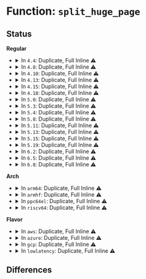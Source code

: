 # Function: <code>split_huge_page</code>

## Status
<b>Regular</b>
<ul>
<li>
<details>
<summary>In <code>4.4</code>: Duplicate, Full Inline ⚠️</summary>

**Collision:** Static Duplication

**Inline:** Full

**Transformation:** False

**Instances:**

```
In mm/ksm.c (ffffffff811e53c1)
Location: include/linux/huge_mm.h:99
Inline: True
Inline callers:
  - mm/ksm.c:try_to_merge_with_ksm_page
```
```
In mm/migrate.c (ffffffff811f2779)
Location: include/linux/huge_mm.h:99
Inline: True
Inline callers:
  - mm/migrate.c:migrate_pages
```
```
In mm/huge_memory.c (ffffffff811f82c2)
Location: include/linux/huge_mm.h:99
Inline: True
Inline callers:
  - mm/huge_memory.c:__split_huge_page_pmd
  - mm/huge_memory.c:do_huge_pmd_wp_page
  - mm/huge_memory.c:do_huge_pmd_wp_page
```
```
In mm/memory-failure.c (ffffffff81202546)
Location: include/linux/huge_mm.h:99
Inline: True
Inline callers:
  - mm/memory-failure.c:memory_failure
  - mm/memory-failure.c:soft_offline_page
```
</details>
</li>
<li>
<details>
<summary>In <code>4.8</code>: Duplicate, Full Inline ⚠️</summary>

**Collision:** Static Duplication

**Inline:** Full

**Transformation:** False

**Instances:**

```
In mm/shmem.c (ffffffff811bfe12)
Location: include/linux/huge_mm.h:94
Inline: True
Inline callers:
  - mm/shmem.c:shmem_unused_huge_shrink
```
```
In mm/gup.c (ffffffff811d51a6)
Location: include/linux/huge_mm.h:94
Inline: True
Inline callers:
  - mm/gup.c:follow_page_mask
  - mm/gup.c:follow_page_pte
```
```
In mm/madvise.c (ffffffff811eeced)
Location: include/linux/huge_mm.h:94
Inline: True
Inline callers:
  - mm/madvise.c:madvise_free_pte_range
```
```
In mm/mempolicy.c (ffffffff811fefbc)
Location: include/linux/huge_mm.h:94
Inline: True
Inline callers:
  - mm/mempolicy.c:queue_pages_pte_range
  - mm/mempolicy.c:queue_pages_pte_range
```
```
In mm/ksm.c (ffffffff81203ef0)
Location: include/linux/huge_mm.h:94
Inline: True
Inline callers:
  - mm/ksm.c:try_to_merge_with_ksm_page
```
```
In mm/migrate.c (ffffffff81212468)
Location: include/linux/huge_mm.h:94
Inline: True
Inline callers:
  - mm/migrate.c:migrate_pages
```
```
In mm/huge_memory.c (ffffffff812180d2)
Location: include/linux/huge_mm.h:94
Inline: True
Inline callers:
  - mm/huge_memory.c:deferred_split_scan
  - mm/huge_memory.c:madvise_free_huge_pmd
```
```
In mm/memory-failure.c (ffffffff81227eea)
Location: include/linux/huge_mm.h:94
Inline: True
Inline callers:
  - mm/memory-failure.c:soft_offline_page
  - mm/memory-failure.c:memory_failure
```
</details>
</li>
<li>
<details>
<summary>In <code>4.10</code>: Duplicate, Full Inline ⚠️</summary>

**Collision:** Static Duplication

**Inline:** Full

**Transformation:** False

**Instances:**

```
In mm/shmem.c (ffffffff811d0688)
Location: include/linux/huge_mm.h:98
Inline: True
Inline callers:
  - mm/shmem.c:shmem_unused_huge_shrink
```
```
In mm/gup.c (ffffffff811e51c1)
Location: include/linux/huge_mm.h:98
Inline: True
Inline callers:
  - mm/gup.c:follow_page_mask
  - mm/gup.c:follow_page_pte
```
```
In mm/madvise.c (ffffffff811ff61d)
Location: include/linux/huge_mm.h:98
Inline: True
Inline callers:
  - mm/madvise.c:madvise_free_pte_range
```
```
In mm/mempolicy.c (ffffffff81210801)
Location: include/linux/huge_mm.h:98
Inline: True
Inline callers:
  - mm/mempolicy.c:queue_pages_pte_range
  - mm/mempolicy.c:queue_pages_pte_range
```
```
In mm/ksm.c (ffffffff81215edf)
Location: include/linux/huge_mm.h:98
Inline: True
Inline callers:
  - mm/ksm.c:try_to_merge_one_page
```
```
In mm/migrate.c (ffffffff81224657)
Location: include/linux/huge_mm.h:98
Inline: True
Inline callers:
  - mm/migrate.c:migrate_pages
```
```
In mm/huge_memory.c (ffffffff8122a672)
Location: include/linux/huge_mm.h:98
Inline: True
Inline callers:
  - mm/huge_memory.c:deferred_split_scan
  - mm/huge_memory.c:madvise_free_huge_pmd
```
```
In mm/memory-failure.c (ffffffff8123a494)
Location: include/linux/huge_mm.h:98
Inline: True
Inline callers:
  - mm/memory-failure.c:soft_offline_page
  - mm/memory-failure.c:memory_failure
```
</details>
</li>
<li>
<details>
<summary>In <code>4.13</code>: Duplicate, Full Inline ⚠️</summary>

**Collision:** Static Duplication

**Inline:** Full

**Transformation:** False

**Instances:**

```
In mm/shmem.c (ffffffff811d8b22)
Location: include/linux/huge_mm.h:138
Inline: True
Inline callers:
  - mm/shmem.c:shmem_unused_huge_shrink
```
```
In mm/gup.c (ffffffff811ef087)
Location: include/linux/huge_mm.h:138
Inline: True
Inline callers:
  - mm/gup.c:follow_page_pte
```
```
In mm/madvise.c (ffffffff8120a425)
Location: include/linux/huge_mm.h:138
Inline: True
Inline callers:
  - mm/madvise.c:madvise_free_pte_range
```
```
In mm/mempolicy.c (ffffffff8121c11f)
Location: include/linux/huge_mm.h:138
Inline: True
Inline callers:
  - mm/mempolicy.c:queue_pages_pte_range
  - mm/mempolicy.c:queue_pages_pte_range
```
```
In mm/ksm.c (ffffffff812215ef)
Location: include/linux/huge_mm.h:138
Inline: True
Inline callers:
  - mm/ksm.c:try_to_merge_one_page
```
```
In mm/migrate.c (ffffffff8122fe36)
Location: include/linux/huge_mm.h:138
Inline: True
Inline callers:
  - mm/migrate.c:migrate_pages
```
```
In mm/huge_memory.c (ffffffff812362ad)
Location: include/linux/huge_mm.h:138
Inline: True
Inline callers:
  - mm/huge_memory.c:deferred_split_scan
  - mm/huge_memory.c:madvise_free_huge_pmd
```
```
In mm/memory-failure.c (ffffffff81245f25)
Location: include/linux/huge_mm.h:138
Inline: True
Inline callers:
  - mm/memory-failure.c:soft_offline_page
  - mm/memory-failure.c:memory_failure
```
</details>
</li>
<li>
<details>
<summary>In <code>4.15</code>: Duplicate, Full Inline ⚠️</summary>

**Collision:** Static Duplication

**Inline:** Full

**Transformation:** False

**Instances:**

```
In mm/shmem.c (ffffffff811ef1c8)
Location: include/linux/huge_mm.h:139
Inline: True
Inline callers:
  - mm/shmem.c:shmem_unused_huge_shrink
```
```
In mm/gup.c (ffffffff8120697e)
Location: include/linux/huge_mm.h:139
Inline: True
Inline callers:
  - mm/gup.c:follow_pmd_mask
  - mm/gup.c:follow_page_pte
```
```
In mm/madvise.c (ffffffff81223693)
Location: include/linux/huge_mm.h:139
Inline: True
Inline callers:
  - mm/madvise.c:madvise_free_pte_range
```
```
In mm/mempolicy.c (0)
Location: include/linux/huge_mm.h:139
Inline: True
```
```
In mm/ksm.c (ffffffff8123c8ff)
Location: include/linux/huge_mm.h:139
Inline: True
Inline callers:
  - mm/ksm.c:try_to_merge_one_page
```
```
In mm/migrate.c (ffffffff8124b24b)
Location: include/linux/huge_mm.h:139
Inline: True
Inline callers:
  - mm/migrate.c:migrate_vma_collect_pmd
  - mm/migrate.c:migrate_pages
```
```
In mm/huge_memory.c (ffffffff812550e9)
Location: include/linux/huge_mm.h:139
Inline: True
Inline callers:
  - mm/huge_memory.c:deferred_split_scan
  - mm/huge_memory.c:madvise_free_huge_pmd
```
```
In mm/memory-failure.c (ffffffff81265f5d)
Location: include/linux/huge_mm.h:139
Inline: True
Inline callers:
  - mm/memory-failure.c:soft_offline_page
  - mm/memory-failure.c:memory_failure
```
</details>
</li>
<li>
<details>
<summary>In <code>4.18</code>: Duplicate, Full Inline ⚠️</summary>

**Collision:** Static Duplication

**Inline:** Full

**Transformation:** False

**Instances:**

```
In mm/shmem.c (ffffffff8120f036)
Location: include/linux/huge_mm.h:140
Inline: True
Inline callers:
  - mm/shmem.c:shmem_unused_huge_shrink
```
```
In mm/gup.c (ffffffff8122646b)
Location: include/linux/huge_mm.h:140
Inline: True
Inline callers:
  - mm/gup.c:follow_page_pte
```
```
In mm/madvise.c (ffffffff8124648f)
Location: include/linux/huge_mm.h:140
Inline: True
Inline callers:
  - mm/madvise.c:madvise_free_pte_range
```
```
In mm/ksm.c (ffffffff8126205d)
Location: include/linux/huge_mm.h:140
Inline: True
Inline callers:
  - mm/ksm.c:ksm_scan_thread
  - mm/ksm.c:try_to_merge_one_page
```
```
In mm/migrate.c (ffffffff8126de66)
Location: include/linux/huge_mm.h:140
Inline: True
Inline callers:
  - mm/migrate.c:migrate_vma_collect_pmd
```
```
In mm/huge_memory.c (ffffffff81278f46)
Location: include/linux/huge_mm.h:140
Inline: True
Inline callers:
  - mm/huge_memory.c:deferred_split_scan
  - mm/huge_memory.c:madvise_free_huge_pmd
```
```
In mm/memory-failure.c (ffffffff8128a3ce)
Location: include/linux/huge_mm.h:140
Inline: True
Inline callers:
  - mm/memory-failure.c:soft_offline_page
```
</details>
</li>
<li>
<details>
<summary>In <code>5.0</code>: Duplicate, Full Inline ⚠️</summary>

**Collision:** Static Duplication

**Inline:** Full

**Transformation:** False

**Instances:**

```
In mm/shmem.c (ffffffff812221d6)
Location: include/linux/huge_mm.h:146
Inline: True
Inline callers:
  - mm/shmem.c:shmem_unused_huge_shrink
```
```
In mm/gup.c (ffffffff8123a7c9)
Location: include/linux/huge_mm.h:146
Inline: True
Inline callers:
  - mm/gup.c:follow_page_pte
```
```
In mm/madvise.c (ffffffff8125a8b5)
Location: include/linux/huge_mm.h:146
Inline: True
Inline callers:
  - mm/madvise.c:madvise_free_pte_range
```
```
In mm/ksm.c (ffffffff812768de)
Location: include/linux/huge_mm.h:146
Inline: True
Inline callers:
  - mm/ksm.c:ksm_scan_thread
  - mm/ksm.c:try_to_merge_one_page
```
```
In mm/migrate.c (ffffffff81282cd6)
Location: include/linux/huge_mm.h:146
Inline: True
Inline callers:
  - mm/migrate.c:migrate_vma_collect_pmd
```
```
In mm/huge_memory.c (ffffffff8128d5f6)
Location: include/linux/huge_mm.h:146
Inline: True
Inline callers:
  - mm/huge_memory.c:deferred_split_scan
  - mm/huge_memory.c:madvise_free_huge_pmd
```
```
In mm/memory-failure.c (ffffffff8129f376)
Location: include/linux/huge_mm.h:146
Inline: True
Inline callers:
  - mm/memory-failure.c:soft_offline_page
```
</details>
</li>
<li>
<details>
<summary>In <code>5.3</code>: Duplicate, Full Inline ⚠️</summary>

**Collision:** Static Duplication

**Inline:** Full

**Transformation:** False

**Instances:**

```
In mm/shmem.c (ffffffff81231851)
Location: include/linux/huge_mm.h:161
Inline: True
Inline callers:
  - mm/shmem.c:shmem_unused_huge_shrink
```
```
In mm/gup.c (ffffffff8124badc)
Location: include/linux/huge_mm.h:161
Inline: True
Inline callers:
  - mm/gup.c:follow_page_pte
```
```
In mm/madvise.c (ffffffff81275891)
Location: include/linux/huge_mm.h:161
Inline: True
Inline callers:
  - mm/madvise.c:madvise_free_pte_range
```
```
In mm/ksm.c (ffffffff81291a18)
Location: include/linux/huge_mm.h:161
Inline: True
Inline callers:
  - mm/ksm.c:cmp_and_merge_page
  - mm/ksm.c:try_to_merge_one_page
```
```
In mm/huge_memory.c (ffffffff812a7f7d)
Location: include/linux/huge_mm.h:161
Inline: True
Inline callers:
  - mm/huge_memory.c:deferred_split_scan
  - mm/huge_memory.c:madvise_free_huge_pmd
```
```
In mm/memory-failure.c (ffffffff812b98fe)
Location: include/linux/huge_mm.h:161
Inline: True
```
</details>
</li>
<li>
<details>
<summary>In <code>5.4</code>: Duplicate, Full Inline ⚠️</summary>

**Collision:** Static Duplication

**Inline:** Full

**Transformation:** False

**Instances:**

```
In mm/shmem.c (ffffffff8123f911)
Location: include/linux/huge_mm.h:166
Inline: True
Inline callers:
  - mm/shmem.c:shmem_unused_huge_shrink
```
```
In mm/gup.c (ffffffff81259fcc)
Location: include/linux/huge_mm.h:166
Inline: True
Inline callers:
  - mm/gup.c:follow_page_pte
```
```
In mm/madvise.c (ffffffff81284861)
Location: include/linux/huge_mm.h:166
Inline: True
Inline callers:
  - mm/madvise.c:madvise_free_pte_range
  - mm/madvise.c:madvise_cold_or_pageout_pte_range
  - mm/madvise.c:madvise_cold_or_pageout_pte_range
```
```
In mm/ksm.c (ffffffff812a1798)
Location: include/linux/huge_mm.h:166
Inline: True
Inline callers:
  - mm/ksm.c:cmp_and_merge_page
  - mm/ksm.c:try_to_merge_one_page
```
```
In mm/migrate.c (ffffffff812ae775)
Location: include/linux/huge_mm.h:166
Inline: True
Inline callers:
  - mm/migrate.c:migrate_vma_collect_pmd
```
```
In mm/huge_memory.c (ffffffff812b9471)
Location: include/linux/huge_mm.h:166
Inline: True
Inline callers:
  - mm/huge_memory.c:deferred_split_scan
  - mm/huge_memory.c:madvise_free_huge_pmd
```
```
In mm/memory-failure.c (ffffffff812cc1a6)
Location: include/linux/huge_mm.h:166
Inline: True
Inline callers:
  - mm/memory-failure.c:memory_failure
```
</details>
</li>
<li>
<details>
<summary>In <code>5.8</code>: Duplicate, Full Inline ⚠️</summary>

**Collision:** Static Duplication

**Inline:** Full

**Transformation:** False

**Instances:**

```
In mm/shmem.c (ffffffff8126d82f)
Location: include/linux/huge_mm.h:202
Inline: True
Inline callers:
  - mm/shmem.c:shmem_unused_huge_shrink
```
```
In mm/gup.c (ffffffff812884ec)
Location: include/linux/huge_mm.h:202
Inline: True
Inline callers:
  - mm/gup.c:follow_page_pte
```
```
In mm/madvise.c (ffffffff812b6a0c)
Location: include/linux/huge_mm.h:202
Inline: True
Inline callers:
  - mm/madvise.c:madvise_free_pte_range
  - mm/madvise.c:madvise_cold_or_pageout_pte_range
  - mm/madvise.c:madvise_cold_or_pageout_pte_range
```
```
In mm/ksm.c (ffffffff812d64a9)
Location: include/linux/huge_mm.h:202
Inline: True
Inline callers:
  - mm/ksm.c:cmp_and_merge_page
  - mm/ksm.c:try_to_merge_one_page
```
```
In mm/migrate.c (ffffffff812e3dd2)
Location: include/linux/huge_mm.h:202
Inline: True
Inline callers:
  - mm/migrate.c:migrate_vma_collect_pmd
```
```
In mm/huge_memory.c (ffffffff812edfd6)
Location: include/linux/huge_mm.h:202
Inline: True
Inline callers:
  - mm/huge_memory.c:deferred_split_scan
  - mm/huge_memory.c:madvise_free_huge_pmd
```
```
In mm/memory-failure.c (ffffffff8130229e)
Location: include/linux/huge_mm.h:202
Inline: True
Inline callers:
  - mm/memory-failure.c:memory_failure
```
</details>
</li>
<li>
<details>
<summary>In <code>5.11</code>: Duplicate, Full Inline ⚠️</summary>

**Collision:** Static Duplication

**Inline:** Full

**Transformation:** False

**Instances:**

```
In mm/shmem.c (ffffffff81277f23)
Location: include/linux/huge_mm.h:185
Inline: True
Inline callers:
  - mm/shmem.c:shmem_unused_huge_shrink
```
```
In mm/gup.c (ffffffff812921d5)
Location: include/linux/huge_mm.h:185
Inline: True
Inline callers:
  - mm/gup.c:follow_page_pte
```
```
In mm/madvise.c (ffffffff812c2c58)
Location: include/linux/huge_mm.h:185
Inline: True
Inline callers:
  - mm/madvise.c:madvise_free_pte_range
  - mm/madvise.c:madvise_cold_or_pageout_pte_range
  - mm/madvise.c:madvise_cold_or_pageout_pte_range
```
```
In mm/ksm.c (ffffffff812e1fbb)
Location: include/linux/huge_mm.h:185
Inline: True
Inline callers:
  - mm/ksm.c:cmp_and_merge_page
  - mm/ksm.c:try_to_merge_one_page
```
```
In mm/migrate.c (ffffffff812efb31)
Location: include/linux/huge_mm.h:185
Inline: True
Inline callers:
  - mm/migrate.c:migrate_vma_collect_pmd
```
```
In mm/huge_memory.c (ffffffff812f9646)
Location: include/linux/huge_mm.h:185
Inline: True
Inline callers:
  - mm/huge_memory.c:deferred_split_scan
  - mm/huge_memory.c:madvise_free_huge_pmd
```
```
In mm/memory-failure.c (ffffffff8130d058)
Location: include/linux/huge_mm.h:185
Inline: True
```
</details>
</li>
<li>
<details>
<summary>In <code>5.13</code>: Duplicate, Full Inline ⚠️</summary>

**Collision:** Static Duplication

**Inline:** Full

**Transformation:** False

**Instances:**

```
In mm/shmem.c (ffffffff8128050d)
Location: include/linux/huge_mm.h:190
Inline: True
Inline callers:
  - mm/shmem.c:shmem_undo_range
  - mm/shmem.c:shmem_unused_huge_shrink
```
```
In mm/madvise.c (ffffffff812c9ad4)
Location: include/linux/huge_mm.h:190
Inline: True
Inline callers:
  - mm/madvise.c:madvise_free_pte_range
  - mm/madvise.c:madvise_cold_or_pageout_pte_range
  - mm/madvise.c:madvise_cold_or_pageout_pte_range
```
```
In mm/ksm.c (ffffffff812e974b)
Location: include/linux/huge_mm.h:190
Inline: True
Inline callers:
  - mm/ksm.c:cmp_and_merge_page
  - mm/ksm.c:try_to_merge_one_page
```
```
In mm/migrate.c (ffffffff812f54b4)
Location: include/linux/huge_mm.h:190
Inline: True
Inline callers:
  - mm/migrate.c:migrate_vma_collect_pmd
```
```
In mm/huge_memory.c (ffffffff81300171)
Location: include/linux/huge_mm.h:190
Inline: True
Inline callers:
  - mm/huge_memory.c:split_huge_pages_in_file
  - mm/huge_memory.c:split_huge_pages_pid
  - mm/huge_memory.c:split_huge_pages_all
  - mm/huge_memory.c:deferred_split_scan
  - mm/huge_memory.c:madvise_free_huge_pmd
```
```
In mm/memory-failure.c (ffffffff81312f38)
Location: include/linux/huge_mm.h:190
Inline: True
```
</details>
</li>
<li>
<details>
<summary>In <code>5.15</code>: Duplicate, Full Inline ⚠️</summary>

**Collision:** Static Duplication

**Inline:** Full

**Transformation:** False

**Instances:**

```
In mm/shmem.c (ffffffff812bc1e1)
Location: include/linux/huge_mm.h:190
Inline: True
Inline callers:
  - mm/shmem.c:shmem_writepage
  - mm/shmem.c:shmem_undo_range
  - mm/shmem.c:shmem_unused_huge_shrink
```
```
In mm/madvise.c (ffffffff8130eaf4)
Location: include/linux/huge_mm.h:190
Inline: True
Inline callers:
  - mm/madvise.c:madvise_free_pte_range
  - mm/madvise.c:madvise_cold_or_pageout_pte_range
  - mm/madvise.c:madvise_cold_or_pageout_pte_range
```
```
In mm/ksm.c (ffffffff81331684)
Location: include/linux/huge_mm.h:190
Inline: True
Inline callers:
  - mm/ksm.c:cmp_and_merge_page
  - mm/ksm.c:try_to_merge_one_page
```
```
In mm/migrate.c (ffffffff8133fab4)
Location: include/linux/huge_mm.h:190
Inline: True
Inline callers:
  - mm/migrate.c:migrate_vma_collect_pmd
```
```
In mm/huge_memory.c (ffffffff81349dc1)
Location: include/linux/huge_mm.h:190
Inline: True
Inline callers:
  - mm/huge_memory.c:split_huge_pages_in_file
  - mm/huge_memory.c:split_huge_pages_pid
  - mm/huge_memory.c:split_huge_pages_all
  - mm/huge_memory.c:deferred_split_scan
  - mm/huge_memory.c:madvise_free_huge_pmd
```
```
In mm/memory-failure.c (ffffffff8135eac8)
Location: include/linux/huge_mm.h:190
Inline: True
```
</details>
</li>
<li>
<details>
<summary>In <code>5.19</code>: Duplicate, Full Inline ⚠️</summary>

**Collision:** Static Duplication

**Inline:** Full

**Transformation:** False

**Instances:**

```
In mm/truncate.c (ffffffff81308270)
Location: include/linux/huge_mm.h:204
Inline: True
Inline callers:
  - mm/truncate.c:truncate_inode_partial_folio
```
```
In mm/shmem.c (ffffffff8131b95b)
Location: include/linux/huge_mm.h:204
Inline: True
Inline callers:
  - mm/shmem.c:shmem_writepage
  - mm/shmem.c:shmem_unused_huge_shrink
```
```
In mm/madvise.c (ffffffff81376ae0)
Location: include/linux/huge_mm.h:204
Inline: True
Inline callers:
  - mm/madvise.c:madvise_free_pte_range
  - mm/madvise.c:madvise_cold_or_pageout_pte_range
  - mm/madvise.c:madvise_cold_or_pageout_pte_range
```
```
In mm/ksm.c (ffffffff813a2625)
Location: include/linux/huge_mm.h:204
Inline: True
Inline callers:
  - mm/ksm.c:cmp_and_merge_page
  - mm/ksm.c:try_to_merge_one_page
```
```
In mm/migrate_device.c (ffffffff813b6f32)
Location: include/linux/huge_mm.h:204
Inline: True
Inline callers:
  - mm/migrate_device.c:migrate_vma_collect_pmd
```
```
In mm/huge_memory.c (ffffffff813c07d1)
Location: include/linux/huge_mm.h:204
Inline: True
Inline callers:
  - mm/huge_memory.c:split_huge_pages_in_file
  - mm/huge_memory.c:split_huge_pages_pid
  - mm/huge_memory.c:split_huge_pages_all
  - mm/huge_memory.c:deferred_split_scan
  - mm/huge_memory.c:madvise_free_huge_pmd
```
```
In mm/memory-failure.c (ffffffff813d9ef4)
Location: include/linux/huge_mm.h:204
Inline: True
```
</details>
</li>
<li>
<details>
<summary>In <code>6.2</code>: Duplicate, Full Inline ⚠️</summary>

**Collision:** Static Duplication

**Inline:** Full

**Transformation:** False

**Instances:**

```
In mm/shmem.c (ffffffff8138f792)
Location: include/linux/huge_mm.h:186
Inline: True
Inline callers:
  - mm/shmem.c:shmem_writepage
```
```
In mm/madvise.c (ffffffff813f498c)
Location: include/linux/huge_mm.h:186
Inline: True
Inline callers:
  - mm/madvise.c:madvise_cold_or_pageout_pte_range
  - mm/madvise.c:madvise_cold_or_pageout_pte_range
```
```
In mm/ksm.c (ffffffff814222b5)
Location: include/linux/huge_mm.h:186
Inline: True
Inline callers:
  - mm/ksm.c:cmp_and_merge_page
  - mm/ksm.c:try_to_merge_one_page
```
```
In mm/migrate_device.c (ffffffff81438a7b)
Location: include/linux/huge_mm.h:186
Inline: True
Inline callers:
  - mm/migrate_device.c:migrate_vma_collect_pmd
```
```
In mm/huge_memory.c (ffffffff81442ec4)
Location: include/linux/huge_mm.h:186
Inline: True
Inline callers:
  - mm/huge_memory.c:split_huge_pages_pid
  - mm/huge_memory.c:split_huge_pages_all
  - mm/huge_memory.c:deferred_split_scan
  - mm/huge_memory.c:madvise_free_huge_pmd
```
```
In mm/memory-failure.c (ffffffff81461a01)
Location: include/linux/huge_mm.h:186
Inline: True
Inline callers:
  - mm/memory-failure.c:soft_offline_in_use_page
  - mm/memory-failure.c:memory_failure
```
</details>
</li>
<li>
<details>
<summary>In <code>6.5</code>: Duplicate, Full Inline ⚠️</summary>

**Collision:** Static Duplication

**Inline:** Full

**Transformation:** False

**Instances:**

```
In mm/shmem.c (ffffffff813bf63c)
Location: include/linux/huge_mm.h:148
Inline: True
Inline callers:
  - mm/shmem.c:shmem_writepage
```
```
In mm/ksm.c (ffffffff81456f9e)
Location: include/linux/huge_mm.h:148
Inline: True
Inline callers:
  - mm/ksm.c:cmp_and_merge_page
  - mm/ksm.c:try_to_merge_one_page
```
```
In mm/migrate_device.c (ffffffff8146f1ea)
Location: include/linux/huge_mm.h:148
Inline: True
Inline callers:
  - mm/migrate_device.c:migrate_vma_collect_pmd
```
```
In mm/huge_memory.c (ffffffff81478794)
Location: include/linux/huge_mm.h:148
Inline: True
Inline callers:
  - mm/huge_memory.c:split_huge_pages_pid
```
```
In mm/memory-failure.c (ffffffff8149626f)
Location: include/linux/huge_mm.h:148
Inline: True
Inline callers:
  - mm/memory-failure.c:try_to_split_thp_page
```
</details>
</li>
<li>
<details>
<summary>In <code>6.8</code>: Duplicate, Full Inline ⚠️</summary>

**Collision:** Static Duplication

**Inline:** Full

**Transformation:** False

**Instances:**

```
In mm/shmem.c (ffffffff813ea674)
Location: include/linux/huge_mm.h:269
Inline: True
Inline callers:
  - mm/shmem.c:shmem_writepage
```
```
In mm/ksm.c (ffffffff81491a9c)
Location: include/linux/huge_mm.h:269
Inline: True
Inline callers:
  - mm/ksm.c:cmp_and_merge_page
  - mm/ksm.c:try_to_merge_one_page
```
```
In mm/migrate_device.c (ffffffff8149dceb)
Location: include/linux/huge_mm.h:269
Inline: True
Inline callers:
  - mm/migrate_device.c:migrate_vma_collect_pmd
```
```
In mm/memory-failure.c (ffffffff814c626b)
Location: include/linux/huge_mm.h:269
Inline: True
Inline callers:
  - mm/memory-failure.c:try_to_split_thp_page
```
</details>
</li>
</ul>
<b>Arch</b>
<ul>
<li>
<details>
<summary>In <code>arm64</code>: Duplicate, Full Inline ⚠️</summary>

**Collision:** Static Duplication

**Inline:** Full

**Transformation:** False

**Instances:**

```
In mm/shmem.c (ffff8000102d1c2c)
Location: include/linux/huge_mm.h:166
Inline: True
Inline callers:
  - mm/shmem.c:shmem_unused_huge_shrink
```
```
In mm/gup.c (ffff8000102f2160)
Location: include/linux/huge_mm.h:166
Inline: True
Inline callers:
  - mm/gup.c:follow_pmd_mask
  - mm/gup.c:follow_page_pte
```
```
In mm/madvise.c (ffff80001031ee10)
Location: include/linux/huge_mm.h:166
Inline: True
Inline callers:
  - mm/madvise.c:madvise_free_pte_range
  - mm/madvise.c:madvise_cold_or_pageout_pte_range
  - mm/madvise.c:madvise_cold_or_pageout_pte_range
```
```
In mm/ksm.c (ffff800010341064)
Location: include/linux/huge_mm.h:166
Inline: True
Inline callers:
  - mm/ksm.c:cmp_and_merge_page
  - mm/ksm.c:try_to_merge_one_page
```
```
In mm/huge_memory.c (ffff800010359bf8)
Location: include/linux/huge_mm.h:166
Inline: True
Inline callers:
  - mm/huge_memory.c:deferred_split_scan
  - mm/huge_memory.c:madvise_free_huge_pmd
```
```
In mm/memory-failure.c (ffff8000103704fc)
Location: include/linux/huge_mm.h:166
Inline: True
Inline callers:
  - mm/memory-failure.c:soft_offline_page
  - mm/memory-failure.c:memory_failure
```
```
In drivers/iommu/dma-iommu.c (ffff8000108ca078)
Location: include/linux/huge_mm.h:166
Inline: True
Inline callers:
  - drivers/iommu/dma-iommu.c:iommu_dma_alloc_remap
```
</details>
</li>
<li>
<details>
<summary>In <code>armhf</code>: Duplicate, Full Inline ⚠️</summary>

**Collision:** Static Duplication

**Inline:** Full

**Transformation:** False

**Instances:**

```
In mm/gup.c (0)
Location: include/linux/huge_mm.h:328
Inline: True
```
```
In mm/madvise.c (0)
Location: include/linux/huge_mm.h:328
Inline: True
```
```
In mm/ksm.c (0)
Location: include/linux/huge_mm.h:328
Inline: True
```
</details>
</li>
<li>
<details>
<summary>In <code>ppc64el</code>: Duplicate, Full Inline ⚠️</summary>

**Collision:** Static Duplication

**Inline:** Full

**Transformation:** False

**Instances:**

```
In mm/shmem.c (c000000000391448)
Location: include/linux/huge_mm.h:166
Inline: True
Inline callers:
  - mm/shmem.c:shmem_unused_huge_shrink
```
```
In mm/gup.c (c0000000003b8130)
Location: include/linux/huge_mm.h:166
Inline: True
Inline callers:
  - mm/gup.c:follow_pmd_mask
  - mm/gup.c:follow_page_pte
```
```
In mm/madvise.c (c0000000003f351c)
Location: include/linux/huge_mm.h:166
Inline: True
Inline callers:
  - mm/madvise.c:madvise_free_pte_range
  - mm/madvise.c:madvise_cold_or_pageout_pte_range
  - mm/madvise.c:madvise_cold_or_pageout_pte_range
```
```
In mm/ksm.c (c00000000041e9c8)
Location: include/linux/huge_mm.h:166
Inline: True
Inline callers:
  - mm/ksm.c:cmp_and_merge_page
  - mm/ksm.c:try_to_merge_one_page
```
```
In mm/migrate.c (c0000000004349b0)
Location: include/linux/huge_mm.h:166
Inline: True
Inline callers:
  - mm/migrate.c:migrate_vma_collect_pmd
```
```
In mm/huge_memory.c (c00000000044336c)
Location: include/linux/huge_mm.h:166
Inline: True
Inline callers:
  - mm/huge_memory.c:deferred_split_scan
  - mm/huge_memory.c:madvise_free_huge_pmd
```
```
In mm/memory-failure.c (c000000000461444)
Location: include/linux/huge_mm.h:166
Inline: True
Inline callers:
  - mm/memory-failure.c:memory_failure
```
</details>
</li>
<li>
<details>
<summary>In <code>riscv64</code>: Duplicate, Full Inline ⚠️</summary>

**Collision:** Static Duplication

**Inline:** Full

**Transformation:** False

**Instances:**

```
In mm/gup.c (0)
Location: include/linux/huge_mm.h:328
Inline: True
```
```
In mm/madvise.c (0)
Location: include/linux/huge_mm.h:328
Inline: True
```
```
In mm/ksm.c (0)
Location: include/linux/huge_mm.h:328
Inline: True
```
</details>
</li>
</ul>
<b>Flavor</b>
<ul>
<li>
<details>
<summary>In <code>aws</code>: Duplicate, Full Inline ⚠️</summary>

**Collision:** Static Duplication

**Inline:** Full

**Transformation:** False

**Instances:**

```
In mm/shmem.c (ffffffff81237f61)
Location: include/linux/huge_mm.h:166
Inline: True
Inline callers:
  - mm/shmem.c:shmem_unused_huge_shrink
```
```
In mm/gup.c (ffffffff8125261c)
Location: include/linux/huge_mm.h:166
Inline: True
Inline callers:
  - mm/gup.c:follow_page_pte
```
```
In mm/madvise.c (ffffffff8127ceb1)
Location: include/linux/huge_mm.h:166
Inline: True
Inline callers:
  - mm/madvise.c:madvise_free_pte_range
  - mm/madvise.c:madvise_cold_or_pageout_pte_range
  - mm/madvise.c:madvise_cold_or_pageout_pte_range
```
```
In mm/ksm.c (ffffffff81299d78)
Location: include/linux/huge_mm.h:166
Inline: True
Inline callers:
  - mm/ksm.c:cmp_and_merge_page
  - mm/ksm.c:try_to_merge_one_page
```
```
In mm/migrate.c (ffffffff812a6d55)
Location: include/linux/huge_mm.h:166
Inline: True
Inline callers:
  - mm/migrate.c:migrate_vma_collect_pmd
```
```
In mm/huge_memory.c (ffffffff812b1a51)
Location: include/linux/huge_mm.h:166
Inline: True
Inline callers:
  - mm/huge_memory.c:deferred_split_scan
  - mm/huge_memory.c:madvise_free_huge_pmd
```
```
In mm/memory-failure.c (ffffffff812c4786)
Location: include/linux/huge_mm.h:166
Inline: True
Inline callers:
  - mm/memory-failure.c:memory_failure
```
</details>
</li>
<li>
<details>
<summary>In <code>azure</code>: Duplicate, Full Inline ⚠️</summary>

**Collision:** Static Duplication

**Inline:** Full

**Transformation:** False

**Instances:**

```
In mm/shmem.c (ffffffff8122afa1)
Location: include/linux/huge_mm.h:166
Inline: True
Inline callers:
  - mm/shmem.c:shmem_unused_huge_shrink
```
```
In mm/gup.c (ffffffff81245b3a)
Location: include/linux/huge_mm.h:166
Inline: True
Inline callers:
  - mm/gup.c:follow_pmd_mask
  - mm/gup.c:follow_page_pte
```
```
In mm/madvise.c (ffffffff8126ed65)
Location: include/linux/huge_mm.h:166
Inline: True
Inline callers:
  - mm/madvise.c:madvise_free_pte_range
  - mm/madvise.c:madvise_cold_or_pageout_pte_range
  - mm/madvise.c:madvise_cold_or_pageout_pte_range
```
```
In mm/ksm.c (ffffffff8128b938)
Location: include/linux/huge_mm.h:166
Inline: True
Inline callers:
  - mm/ksm.c:cmp_and_merge_page
  - mm/ksm.c:try_to_merge_one_page
```
```
In mm/migrate.c (ffffffff812987fe)
Location: include/linux/huge_mm.h:166
Inline: True
Inline callers:
  - mm/migrate.c:migrate_vma_collect_pmd
```
```
In mm/huge_memory.c (ffffffff812a2e21)
Location: include/linux/huge_mm.h:166
Inline: True
Inline callers:
  - mm/huge_memory.c:deferred_split_scan
  - mm/huge_memory.c:madvise_free_huge_pmd
```
```
In mm/memory-failure.c (ffffffff812b57c6)
Location: include/linux/huge_mm.h:166
Inline: True
Inline callers:
  - mm/memory-failure.c:memory_failure
```
</details>
</li>
<li>
<details>
<summary>In <code>gcp</code>: Duplicate, Full Inline ⚠️</summary>

**Collision:** Static Duplication

**Inline:** Full

**Transformation:** False

**Instances:**

```
In mm/shmem.c (ffffffff81235d01)
Location: include/linux/huge_mm.h:166
Inline: True
Inline callers:
  - mm/shmem.c:shmem_unused_huge_shrink
```
```
In mm/gup.c (ffffffff812503bc)
Location: include/linux/huge_mm.h:166
Inline: True
Inline callers:
  - mm/gup.c:follow_page_pte
```
```
In mm/madvise.c (ffffffff8127ac51)
Location: include/linux/huge_mm.h:166
Inline: True
Inline callers:
  - mm/madvise.c:madvise_free_pte_range
  - mm/madvise.c:madvise_cold_or_pageout_pte_range
  - mm/madvise.c:madvise_cold_or_pageout_pte_range
```
```
In mm/ksm.c (ffffffff81297b88)
Location: include/linux/huge_mm.h:166
Inline: True
Inline callers:
  - mm/ksm.c:cmp_and_merge_page
  - mm/ksm.c:try_to_merge_one_page
```
```
In mm/migrate.c (ffffffff812a4b65)
Location: include/linux/huge_mm.h:166
Inline: True
Inline callers:
  - mm/migrate.c:migrate_vma_collect_pmd
```
```
In mm/huge_memory.c (ffffffff812af861)
Location: include/linux/huge_mm.h:166
Inline: True
Inline callers:
  - mm/huge_memory.c:deferred_split_scan
  - mm/huge_memory.c:madvise_free_huge_pmd
```
```
In mm/memory-failure.c (ffffffff812c2596)
Location: include/linux/huge_mm.h:166
Inline: True
Inline callers:
  - mm/memory-failure.c:memory_failure
```
</details>
</li>
<li>
<details>
<summary>In <code>lowlatency</code>: Duplicate, Full Inline ⚠️</summary>

**Collision:** Static Duplication

**Inline:** Full

**Transformation:** False

**Instances:**

```
In mm/shmem.c (ffffffff81245fdf)
Location: include/linux/huge_mm.h:166
Inline: True
Inline callers:
  - mm/shmem.c:shmem_unused_huge_shrink
```
```
In mm/gup.c (ffffffff8125fd40)
Location: include/linux/huge_mm.h:166
Inline: True
Inline callers:
  - mm/gup.c:follow_page_pte
```
```
In mm/madvise.c (ffffffff8128a82c)
Location: include/linux/huge_mm.h:166
Inline: True
Inline callers:
  - mm/madvise.c:madvise_free_pte_range
  - mm/madvise.c:madvise_cold_or_pageout_pte_range
  - mm/madvise.c:madvise_cold_or_pageout_pte_range
```
```
In mm/ksm.c (ffffffff812a797e)
Location: include/linux/huge_mm.h:166
Inline: True
Inline callers:
  - mm/ksm.c:cmp_and_merge_page
  - mm/ksm.c:try_to_merge_one_page
```
```
In mm/migrate.c (ffffffff812b56c1)
Location: include/linux/huge_mm.h:166
Inline: True
Inline callers:
  - mm/migrate.c:migrate_vma_collect_pmd
```
```
In mm/huge_memory.c (ffffffff812bfba1)
Location: include/linux/huge_mm.h:166
Inline: True
Inline callers:
  - mm/huge_memory.c:deferred_split_scan
  - mm/huge_memory.c:madvise_free_huge_pmd
```
```
In mm/memory-failure.c (ffffffff812d3030)
Location: include/linux/huge_mm.h:166
Inline: True
Inline callers:
  - mm/memory-failure.c:memory_failure
```
</details>
</li>
</ul>

## Differences
